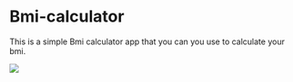 # Bmi-calculator
This is a simple Bmi calculator app that you can you use to calculate your bmi.

<img src="screenshots/welcome.png">
